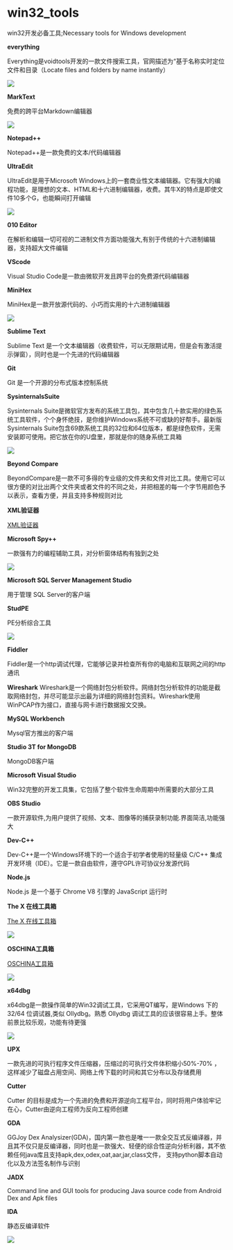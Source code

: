 # win32_tools

win32开发必备工具;Necessary tools for Windows development

**everything**

Everything是voidtools开发的一款文件搜索工具，官网描述为“基于名称实时定位文件和目录（Locate files and folders by name instantly）

![](./png/everything_20220125113941.png)

**MarkText**

免费的跨平台Markdown编辑器

![](./png/mark_text.png)

**Notepad++**

Notepad++是一款免费的文本/代码编辑器

**UltraEdit**

UltraEdit是用于Microsoft Windows上的一套商业性文本编辑器。它有强大的编程功能，是理想的文本、HTML和十六进制编辑器，收费。其牛X的特点是即使文件10多个G，也能瞬间打开编辑

![](./png/ultra_20220308111731.png)

**010 Editor**

在解析和编辑一切可视的二进制文件方面功能强大,有别于传统的十六进制编辑器，支持超大文件编辑

**VScode**

Visual Studio Code是一款由微软开发且跨平台的免费源代码编辑器

**MiniHex**

MiniHex是一款开放源代码的、小巧而实用的十六进制编辑器

![](./png/minhex_20220125114802.png)

**Sublime Text**

Sublime Text 是一个文本编辑器（收费软件，可以无限期试用，但是会有激活提示弹窗），同时也是一个先进的代码编辑器

**Git**

Git 是一个开源的分布式版本控制系统

**SysinternalsSuite**

Sysinternals Suite是微软官方发布的系统工具包，其中包含几十款实用的绿色系统工具软件，个个身怀绝技，是你维护Windows系统不可或缺的好帮手。最新版Sysinternals Suite包含69款系统工具的32位和64位版本，都是绿色软件，无需安装即可使用。把它放在你的U盘里，那就是你的随身系统工具箱

![](./png/sys_20220125114917.png)

**Beyond Compare**

BeyondCompare是一款不可多得的专业级的文件夹和文件对比工具。使用它可以很方便的对比出两个文件夹或者文件的不同之处，并把相差的每一个字节用颜色予以表示，查看方便，并且支持多种规则对比

**XML验证器**

[XML验证器](https://www.runoob.com/xml/xml-validator.html)

**Microsoft Spy++**

一款强有力的编程辅助工具，对分析窗体结构有独到之处

![](./png/spy_20220125165254.png)

**Microsoft SQL Server Management Studio**

用于管理 SQL Server的客户端

**StudPE**

PE分析综合工具

![](./png/studpe_20220125163307.png)

**Fiddler**

Fiddler是一个http调试代理，它能够记录并检查所有你的电脑和互联网之间的http通讯

**Wireshark**
Wireshark是一个网络封包分析软件。网络封包分析软件的功能是截取网络封包，并尽可能显示出最为详细的网络封包资料。Wireshark使用WinPCAP作为接口，直接与网卡进行数据报文交换。

**MySQL Workbench**

Mysql官方推出的客户端

**Studio 3T for MongoDB**

MongoDB客户端

**Microsoft Visual Studio**

Win32完整的开发工具集，它包括了整个软件生命周期中所需要的大部分工具

**OBS Studio**

一款开源软件,为用户提供了视频、文本、图像等的捕获录制功能.界面简洁,功能强大

**Dev-C++**

Dev-C++是一个Windows环境下的一个适合于初学者使用的轻量级 C/C++ 集成开发环境（IDE）。它是一款自由软件，遵守GPL许可协议分发源代码

**Node.js**

Node.js 是一个基于 Chrome V8 引擎的 JavaScript 运行时

**The X 在线工具箱**

[The X 在线工具箱](https://the-x.cn/)

![](./png/ttools_20220125115658.png)

**OSCHINA工具箱**

[OSCHINA工具箱](https://tool.oschina.net/)

![](./png/oscn_20220126093855.png)

**x64dbg**

x64dbg是一款操作简单的Win32调试工具，它采用QT编写，是Windows 下的 32/64 位调试器,类似 Ollydbg。熟悉 Ollydbg 调试工具的应该很容易上手。整体前景比较乐观，功能有待更强

![](./png/x64_20220125115052.png)

**UPX**

一款先进的可执行程序文件压缩器，压缩过的可执行文件体积缩小50%-70% ，这样减少了磁盘占用空间、网络上传下载的时间和其它分布以及存储费用

**Cutter**

Cutter 的目标是成为一个先进的免费和开源逆向工程平台，同时将用户体验牢记在心，Cutter由逆向工程师为反向工程师创建

**GDA**

GGJoy Dex Analysizer(GDA)，国内第一款也是唯一一款全交互式反编译器，并且其不仅只是反编译器，同时也是一款强大、轻便的综合性逆向分析利器，其不依赖任何java库且支持apk,dex,odex,oat,aar,jar,class文件， 支持python脚本自动化以及方法签名制作与识别

**JADX**

Command line and GUI tools for producing Java source code from Android Dex and Apk files

**IDA**

静态反编译软件

![](./png/ida_20220125115358.png)

